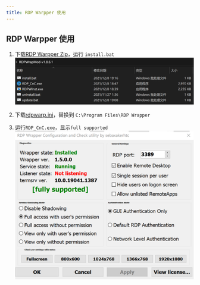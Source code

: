 ```yaml
---
title: RDP Warpper 使用
---
```


## RDP Warpper 使用

1. 下载[RDP Warpper Zip](https://github.com/sebaxakerhtc/rdpwrap/releases)，运行 `install.bat`
   ![](./1-images/rdpmod.png)

2. 下载[rdpwarp.ini](https://github.com/sebaxakerhtc/rdpwrap.ini)，替换到 `C:\Program Files\RDP Wrapper`

3. 运行`RDP_CnC.exe`，显示`full supported`
   ![](./1-images/full.png)